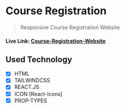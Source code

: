 # Course Registration

> Responsive Course Registration Website

#### Live Link: [Course-Registration-Website](https://my-courses-roster.netlify.app/)

## Used Technology

- [x] HTML
- [x] TAILWINDCSS
- [x] REACT.JS
- [x] ICON [React-Icons]
- [x] PROP-TYPES
